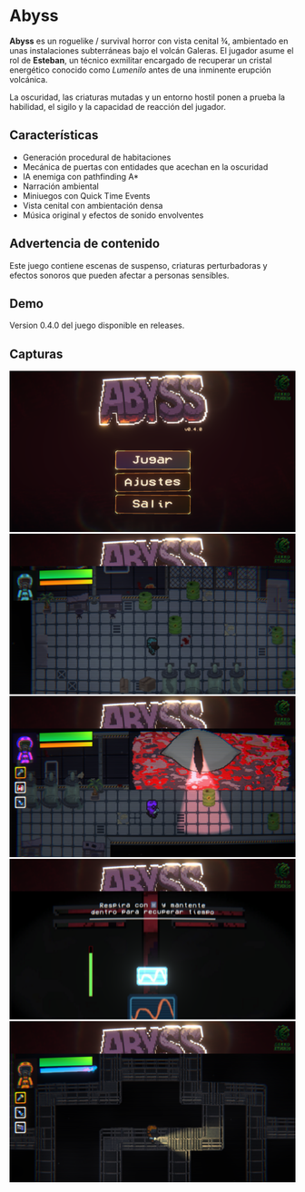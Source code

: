 # Abyss

**Abyss** es un roguelike / survival horror con vista cenital ¾, ambientado en unas instalaciones subterráneas bajo el volcán Galeras. El jugador asume el rol de **Esteban**, un técnico exmilitar encargado de recuperar un cristal energético conocido como *Lumenilo* antes de una inminente erupción volcánica.

La oscuridad, las criaturas mutadas y un entorno hostil ponen a prueba la habilidad, el sigilo y la capacidad de reacción del jugador.

## Características

- Generación procedural de habitaciones
- Mecánica de puertas con entidades que acechan en la oscuridad
- IA enemiga con pathfinding A*
- Narración ambiental
- Miniuegos con Quick Time Events
- Vista cenital con ambientación densa
- Música original y efectos de sonido envolventes

## Advertencia de contenido

Este juego contiene escenas de suspenso, criaturas perturbadoras y efectos sonoros que pueden afectar a personas sensibles.

## Demo

Version 0.4.0 del juego disponible en releases.

## Capturas

![Game](./media/snapABYSS1.png)
![Game](./media/snapABYSS2.png)
![Game](./media/snapABYSS3.png)
![Game](./media/snapABYSS4.png)
![Game](./media/snapABYSS5.png)




